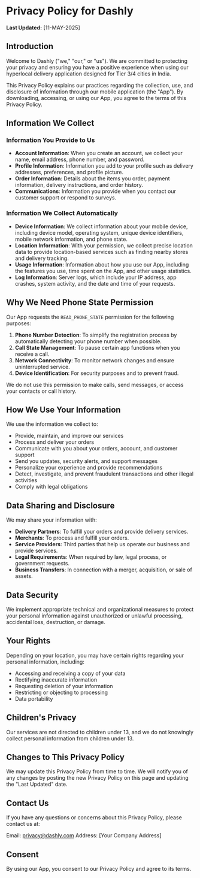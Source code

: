 # Privacy Policy for Dashly

**Last Updated:** [11-MAY-2025]

## Introduction

Welcome to Dashly ("we," "our," or "us"). We are committed to protecting your privacy and ensuring you have a positive experience when using our hyperlocal delivery application designed for Tier 3/4 cities in India.

This Privacy Policy explains our practices regarding the collection, use, and disclosure of information through our mobile application (the "App"). By downloading, accessing, or using our App, you agree to the terms of this Privacy Policy.

## Information We Collect

### Information You Provide to Us

- **Account Information**: When you create an account, we collect your name, email address, phone number, and password.
- **Profile Information**: Information you add to your profile such as delivery addresses, preferences, and profile picture.
- **Order Information**: Details about the items you order, payment information, delivery instructions, and order history.
- **Communications**: Information you provide when you contact our customer support or respond to surveys.

### Information We Collect Automatically

- **Device Information**: We collect information about your mobile device, including device model, operating system, unique device identifiers, mobile network information, and phone state.
- **Location Information**: With your permission, we collect precise location data to provide location-based services such as finding nearby stores and delivery tracking.
- **Usage Information**: Information about how you use our App, including the features you use, time spent on the App, and other usage statistics.
- **Log Information**: Server logs, which include your IP address, app crashes, system activity, and the date and time of your requests.

## Why We Need Phone State Permission

Our App requests the `READ_PHONE_STATE` permission for the following purposes:

1. **Phone Number Detection**: To simplify the registration process by automatically detecting your phone number when possible.
2. **Call State Management**: To pause certain app functions when you receive a call.
3. **Network Connectivity**: To monitor network changes and ensure uninterrupted service.
4. **Device Identification**: For security purposes and to prevent fraud.

We do not use this permission to make calls, send messages, or access your contacts or call history.

## How We Use Your Information

We use the information we collect to:

- Provide, maintain, and improve our services
- Process and deliver your orders
- Communicate with you about your orders, account, and customer support
- Send you updates, security alerts, and support messages
- Personalize your experience and provide recommendations
- Detect, investigate, and prevent fraudulent transactions and other illegal activities
- Comply with legal obligations

## Data Sharing and Disclosure

We may share your information with:

- **Delivery Partners**: To fulfill your orders and provide delivery services.
- **Merchants**: To process and fulfill your orders.
- **Service Providers**: Third parties that help us operate our business and provide services.
- **Legal Requirements**: When required by law, legal process, or government requests.
- **Business Transfers**: In connection with a merger, acquisition, or sale of assets.

## Data Security

We implement appropriate technical and organizational measures to protect your personal information against unauthorized or unlawful processing, accidental loss, destruction, or damage.

## Your Rights

Depending on your location, you may have certain rights regarding your personal information, including:

- Accessing and receiving a copy of your data
- Rectifying inaccurate information
- Requesting deletion of your information
- Restricting or objecting to processing
- Data portability

## Children's Privacy

Our services are not directed to children under 13, and we do not knowingly collect personal information from children under 13.

## Changes to This Privacy Policy

We may update this Privacy Policy from time to time. We will notify you of any changes by posting the new Privacy Policy on this page and updating the "Last Updated" date.

## Contact Us

If you have any questions or concerns about this Privacy Policy, please contact us at:

Email: privacy@dashly.com
Address: [Your Company Address]

## Consent

By using our App, you consent to our Privacy Policy and agree to its terms. 
